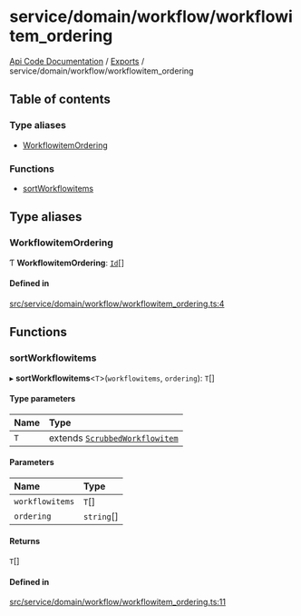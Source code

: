# service/domain/workflow/workflowitem\_ordering
 
[Api Code Documentation](../README.md) / [Exports](../modules.md) / service/domain/workflow/workflowitem\_ordering

## Table of contents

### Type aliases

- [WorkflowitemOrdering](service_domain_workflow_workflowitem_ordering.md#workflowitemordering)

### Functions

- [sortWorkflowitems](service_domain_workflow_workflowitem_ordering.md#sortworkflowitems)

## Type aliases

### WorkflowitemOrdering

Ƭ **WorkflowitemOrdering**: [`Id`](service_domain_workflow_workflowitem.md#id)[]

#### Defined in

[src/service/domain/workflow/workflowitem_ordering.ts:4](https://github.com/openkfw/TruBudget/blob/f6ee764/api/src/service/domain/workflow/workflowitem_ordering.ts#L4)

## Functions

### sortWorkflowitems

▸ **sortWorkflowitems**<`T`\>(`workflowitems`, `ordering`): `T`[]

#### Type parameters

| Name | Type |
| :------ | :------ |
| `T` | extends [`ScrubbedWorkflowitem`](service_domain_workflow_workflowitem.md#scrubbedworkflowitem) |

#### Parameters

| Name | Type |
| :------ | :------ |
| `workflowitems` | `T`[] |
| `ordering` | `string`[] |

#### Returns

`T`[]

#### Defined in

[src/service/domain/workflow/workflowitem_ordering.ts:11](https://github.com/openkfw/TruBudget/blob/f6ee764/api/src/service/domain/workflow/workflowitem_ordering.ts#L11)
